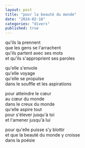 ```yaml
---
layout: post
title: "pour la beauté du monde"
date: "2024-02-18"
categories: "divers"
published: true
---
```


qu'ils la prennent  
que les gens se l'arrachent  
qu'ils partent avec ses mots  
et qu'ils s'approprient ses paroles  

qu'elle s'envole  
qu'elle voyage  
qu'elle se propulse  
dans le souffle et les aspirations  

pour atteindre le cœur  
au cœur du monde  
dans le creux du monde  
qu'elle aspire tout  
pour s'élever jusqu'à toi  
et l'amener jusqu'à lui  

pour qu'elle puisse s'y blottir  
et que la beauté du monde y croisse  
dans la poésie  
